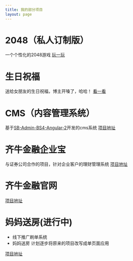 ```yaml
---
title: 我的部分项目
layout: page
---
```

# 2048（私人订制版）
一个个性化的2048游戏
[玩一玩](/game2048)
# 生日祝福
送给女朋友的生日祝福，博主开嗓了，哈哈！
[看一看](/birthday)
# CMS（内容管理系统）
基于[SB-Admin-BS4-Angular-2](https://github.com/start-angular/SB-Admin-BS4-Angular-2)开发的cms系统
[项目地址](https://github.com/ParadeTo/ng2-cms)
# 齐牛金融企业宝
与证券公司合作的项目，针对企业客户的理财管理系统
[项目地址](https://github.com/ParadeTo/qyb)
# 齐牛金融官网
[项目地址](https://www.yiqiniu.com/)
# 妈妈送房(进行中)
* 线下推广刷单系统
* 妈妈送房
计划逐步将原来的项目改写成单页面应用

[项目地址](https://github.com/ParadeTo/mmsf-reactjs)
